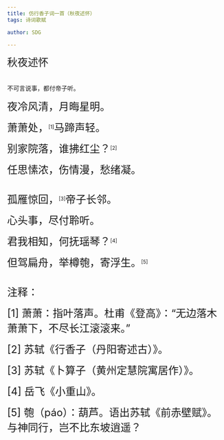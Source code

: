 ```yaml
---
title: 仿行香子词一首（秋夜述怀）
tags: 诗词歌赋

author: SDG

---
```


<font size=5>秋夜述怀</font>
<br/>
<br/>
<br/>
不可言说事，都付帝子听。

<font size=5>夜冷风清，月晦星明。</font>

<font size=5>萧萧处，</font><sup>[1]</sup><font size=5>马蹄声轻。</font>

<font size=5>别家院落，谁拂红尘？</font><sup>[2]</sup>

<font size=5>任思愫浓，伤情漫，愁绪凝。</font>
<br/>
<br/>
<br/>
<font size=5>孤雁惊回，</font><sup>[3]</sup><font size=5>帝子长邻。</font>

<font size=5>心头事，尽付聆听。</font>

<font size=5>君我相知，何抚瑶琴？</font><sup>[4]</sup>

<font size=5>但驾扁舟，举樽匏，寄浮生。</font><sup>[5]</sup>
<br/>
<br/>
<br/>
<font size=5>注释：</font>

<font size=5>[1]  萧萧：指叶落声。杜甫《登高》：“无边落木萧萧下，不尽长江滚滚来。”</font>

<font size=5>[2] 苏轼《行香子（丹阳寄述古）》。</font>

<font size=5>[3] 苏轼《卜算子（黄州定慧院寓居作）》。</font>

<font size=5>[4] 岳飞《小重山》。</font>

<font size=5>[5] 匏（páo）：葫芦。语出苏轼《前赤壁赋》。与神同行，岂不比东坡逍遥？</font>


